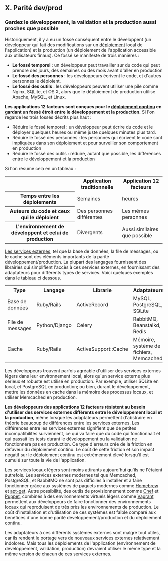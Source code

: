 ## X. Parité dev/prod
### Gardez le développement, la validation et la production aussi proches que possible

Historiquement, il y a eu un fossé conséquent entre le développent (un développeur qui fait des modifications sur un [déploiement](./codebase) local de l'application) et la production (un déploiement de l'application accessible aux utilisateurs finaux). Ce fossé se manifeste de trois manières :

* **Le fossé temporel** : un développeur peut travailler sur du code qui peut prendre des jours, des semaines ou des mois avant d'aller en production
* **Le fossé des personnes** : les développeurs écrivent le code, et d'autres personnes le déploient.
* **Le fossé des outils** : les développeurs peuvent utiliser une pile comme Nginx, SQLite, et OS X, alors que le déploiement de production utilise Apache, MySQL, et Linux.

**Les applications 12 facteurs sont conçues pour le [déploiement continu](http://www.avc.com/a_vc/2011/02/continuous-deployment.html) en gardant un fossé étroit entre le développement et la production.** Si l'on regarde les trois fossés décrits plus haut :

* Réduire le fossé temporel : un développeur peut écrire du code et le déployer quelques heures ou même juste quelques minutes plus tard.
* Réduire le fossé des personnes : les personnes qui écrivent le code sont impliquées dans son déploiement et pour surveiller son comportement en production
* Réduire le fossé des outils : réduire, autant que possible, les différences entre le développement et la production

Si l'on résume cela en un tableau :

<table>
  <tr>
    <th></th>
    <th>Application traditionnelle</th>
    <th>Application 12 facteurs</th>
  </tr>
  <tr>
    <th>Temps entre les déploiements</th>
    <td>Semaines</td>
    <td>heures</td>
  </tr>
  <tr>
    <th>Auteurs du code et ceux qui le déploient</th>
    <td>Des personnes différentes</td>
    <td>Les mêmes personnes</td>
  </tr>
  <tr>
    <th>L'environnement de développent et celui de production</th>
    <td>Divergents</td>
    <td>Aussi similaires que possible</td>
  </tr>
</table>

[Les services externes](./backing-services), tel que la base de données, la file de messages, ou le cache sont des éléments importants de la parité développement/production. La plupart des langages fournissent des librairies qui simplifient l'accès à ces services externes, en fournissant des adaptateurs pour différents types de services. Voici quelques exemples dans le tableau ci dessous.

<table>
  <tr>
    <th>Type</th>
    <th>Langage</th>
    <th>Librarie</th>
    <th>Adaptateurs</th>
  </tr>
  <tr>
    <td>Base de données</td>
    <td>Ruby/Rails</td>
    <td>ActiveRecord</td>
    <td>MySQL, PostgreSQL, SQLite</td>
  </tr>
  <tr>
    <td>File de messages</td>
    <td>Python/Django</td>
    <td>Celery</td>
    <td>RabbitMQ, Beanstalkd, Redis</td>
  </tr>
  <tr>
    <td>Cache</td>
    <td>Ruby/Rails</td>
    <td>ActiveSupport::Cache</td>
    <td>Mémoire, système de fichiers, Memcached</td>
  </tr>
</table>

Les développeurs trouvent parfois agréable d'utiliser des services externes légers dans leur environnement local, alors qu'un service externe plus sérieux et robuste est utilisé en production. Par exemple, utiliser SQLite en local, et PostgreSQL en production; ou bien, durant le développement, mettre les données en cache dans la mémoire des processus locaux, et utiliser Memcached en production.

**Les développeurs des applications 12 facteurs résistent au besoin d'utiliser des services externes différents entre le développement local et la production**, même lorsque les adaptateurs permettent d'abstraire en théorie beaucoup de différences entre les services externes. Les différences entre les services externes signifient que de petites incompatibilités surviennent, ce qui va faire que du code qui fonctionnait et qui passait les tests durant le développement ou la validation ne fonctionnera pas en production. Ce type d'erreurs crée de la friction en défaveur du déploiement continu. Le coût de cette friction et son impact négatif sur le déploiement continu est extrèmement élevé lorsqu'il est cumulé sur toute la vie de l'application.

Les services locaux légers sont moins attirants aujourd'hui qu'ils ne l'étaient autrefois. Les services externes modernes tel que Memcached, PostgreSQL, et RabbitMQ ne sont pas difficiles à installer et à faire fonctionner grâce aux systèmes de paquets modernes comme [Homebrew](http://mxcl.github.com/homebrew/) et [apt-get](https://help.ubuntu.com/community/AptGet/Howto). Autre possibilité, des outils de provisionnement comme [Chef](http://www.opscode.com/chef/) et [Puppet](http://docs.puppetlabs.com/), combinés à des environnements virtuels légers comme [Vagrant](http://vagrantup.com/) permettent aux développeurs de faire fonctionner des environnements locaux qui reproduisent de très près les environnements de production. Le coût d'installation et d'utilisation de ces systèmes est faible comparé aux bénéfices d'une bonne parité développement/production et du déploiement continu.

Les adaptateurs à ces différents systèmes externes sont malgré tout utiles, car ils rendent le portage vers de nouveaux services externes relativement indolores. Mais tous les déploiements de l'application (environnement de développement, validation, production) devraient utiliser le même type et la même version de chacun de ces services externes.
